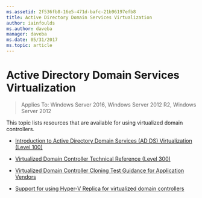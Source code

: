 ```yaml
---
ms.assetid: 2f536fb8-16e5-471d-bafc-21b96197efb8
title: Active Directory Domain Services Virtualization
author: iainfoulds
ms.author: daveba
manager: daveba
ms.date: 05/31/2017
ms.topic: article
---
```


# Active Directory Domain Services Virtualization

>Applies To: Windows Server 2016, Windows Server 2012 R2, Windows Server 2012

This topic lists resources that are available for using virtualized domain controllers.

-   [Introduction to Active Directory Domain Services &#40;AD DS&#41; Virtualization &#40;Level 100&#41;](../../../ad-ds/Introduction-to-Active-Directory-Domain-Services-AD-DS-Virtualization-Level-100.md)

-   [Virtualized Domain Controller Technical Reference &#40;Level 300&#41;](../../../ad-ds/deploy/virtual-dc/Virtualized-Domain-Controller-Technical-Reference--Level-300-.md)

-   [Virtualized Domain Controller Cloning Test Guidance for Application Vendors](../../../ad-ds/reference/virtual-dc/Virtualized-Domain-Controller-Cloning-Test-Guidance-for-Application-Vendors.md)

-   [Support for using Hyper-V Replica for virtualized domain controllers](../../../ad-ds/get-started/virtual-dc/Support-for-using-Hyper-V-Replica-for-virtualized-domain-controllers.md)



